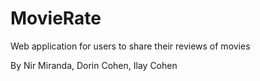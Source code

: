 # MovieRate
Web application for users to share their reviews of movies

By Nir Miranda, Dorin Cohen, Ilay Cohen
